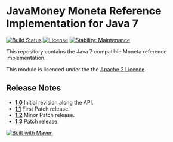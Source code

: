 JavaMoney Moneta Reference Implementation for Java 7
====================================================
[![Build Status](https://api.travis-ci.org/JavaMoney/jsr354-ri-bp.png?branch=master)](https://travis-ci.org/JavaMoney/jsr354-ri-bp) [![License](http://img.shields.io/badge/license-Apache2-red.svg)](http://opensource.org/licenses/apache-2.0)
[![Stability: Maintenance](https://masterminds.github.io/stability/maintenance.svg)](https://masterminds.github.io/stability/maintenance.html)

This repository contains the Java 7 compatible Moneta reference implementation.

This module is licenced under the the [Apache 2 Licence](https://www.apache.org/licenses/LICENSE-2.0.html).

Release Notes
-------------

* **[1.0](https://github.com/JavaMoney/jsr354-ri-bp/releases/tag/1.0)** Initial revision along the API.
* **[1.1](https://github.com/JavaMoney/jsr354-ri-bp/releases/tag/1.1)** First Patch release.
* **[1.2](https://github.com/JavaMoney/jsr354-ri-bp/releases/tag/1.2)** Minor Patch release.
* **[1.3](https://github.com/JavaMoney/jsr354-ri-bp/releases/tag/1.3)** Patch release.

[![Built with Maven](http://maven.apache.org/images/logos/maven-feather.png)](http://maven.org/)

